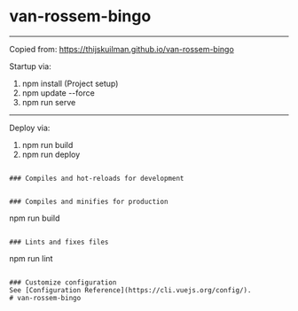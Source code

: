 # van-rossem-bingo


----
Copied from: https://thijskuilman.github.io/van-rossem-bingo

Startup via: 
1. npm install (Project setup)
2. npm update --force
3. npm run serve

----
Deploy via:
1. npm run build
2. npm run deploy

```

### Compiles and hot-reloads for development
```

```

### Compiles and minifies for production
```
npm run build
```

### Lints and fixes files
```
npm run lint
```

### Customize configuration
See [Configuration Reference](https://cli.vuejs.org/config/).
# van-rossem-bingo
